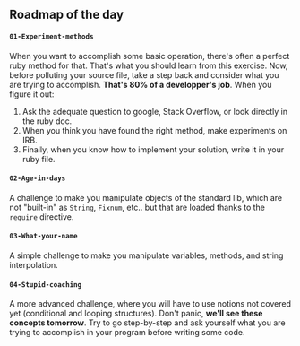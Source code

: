 ## Roadmap of the day

#### `01-Experiment-methods`

When you want to accomplish some basic operation, there's often a perfect ruby method for that. That's what you should learn from this exercise. Now, before polluting your source file, take a step back and consider what you are trying to accomplish. **That's 80% of a developper's job**. When you figure it out:

1. Ask the adequate question to google, Stack Overflow, or look directly in the ruby doc.
1. When you think you have found the right method, make experiments on IRB.
1. Finally, when you know how to implement your solution, write it in your ruby file.

#### `02-Age-in-days`

A challenge to make you manipulate objects of the standard lib, which are not "built-in" as `String`, `Fixnum`, etc.. but that are loaded thanks to the `require` directive.

#### `03-What-your-name`

A simple challenge to make you manipulate variables, methods, and string interpolation.

#### `04-Stupid-coaching`

A more advanced challenge, where you will have to use notions not covered yet (conditional and looping structures). Don't panic, **we'll see these concepts tomorrow**. Try to go step-by-step and ask yourself what you are trying to accomplish in your program before writing some code.

